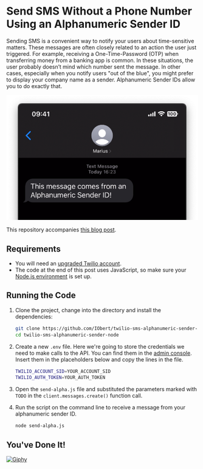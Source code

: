 # Send SMS Without a Phone Number Using an Alphanumeric Sender ID

Sending SMS is a convenient way to notify your users about time-sensitive matters. These messages are often closely related to an action the user just triggered. For example, receiving a One-Time-Password (OTP) when transferring money from a banking app is common. In these situations, the user probably doesn’t mind which number sent the message. In other cases, especially when you notify users "out of the blue", you might prefer to display your company name as a sender. Alphanumeric Sender IDs allow you to do exactly that. 

[![result](./result.png)](https://www.twilio.com/blog/send-sms-without-phone-number-node-js)

This repository accompanies [this blog post](https://www.twilio.com/blog/send-sms-without-phone-number-node-js).


## Requirements
* You will need an [upgraded Twilio account](https://www.twilio.com/try-twilio).
* The code at the end of this post uses JavaScript, so make sure your [Node.js environment](https://nodejs.org/en/download/) is set up.


## Running the Code

1. Clone the project, change into the directory and install the dependencies:

    ```sh
    git clone https://github.com/IObert/twilio-sms-alphanumeric-sender-node
    cd twilio-sms-alphanumeric-sender-node
    ```

2. Create a new `.env` file. Here we're going to store the credentials we need to make calls to the API. You can find them in the [admin console](https://www.twilio.com/console). Insert them in the placeholders below and copy the lines in the file.
    ```sh
    TWILIO_ACCOUNT_SID=YOUR_ACCOUNT_SID 
    TWILIO_AUTH_TOKEN=YOUR_AUTH_TOKEN
    ```

3. Open the `send-alpha.js` file and substituted the parameters marked with `TODO` in the `client.messages.create()` function call.

4. Run the script on the command line to receive a message from your alphanumeric sender ID.

    ```bash
    node send-alpha.js
    ```

## You've Done It!

[![Giphy](https://media4.giphy.com/media/26u4lOMA8JKSnL9Uk/giphy.gif?cid=790b7611b6297b687bede36853d4839738abd75e6e6b1c2e&rid=giphy.gif&ct=g)](https://giphy.com/gifs/reactionseditor-reaction-26u4lOMA8JKSnL9Uk)